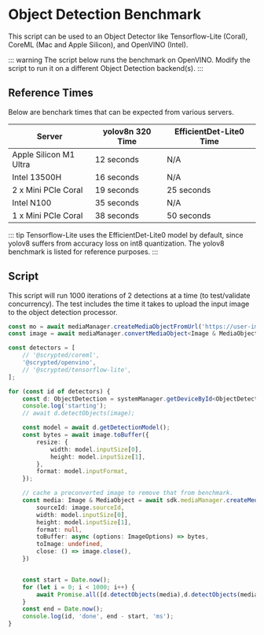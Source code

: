 # Object Detection Benchmark

This script can be used to an Object Detector like Tensorflow-Lite (Coral), CoreML (Mac and Apple Silicon), and OpenVINO (Intel).


::: warning
The script below runs the benchmark on OpenVINO. Modify the script to run it on a different Object Detection backend(s).
:::

## Reference Times

Below are benchark times that can be expected from various servers. 

|Server|yolov8n 320 Time|EfficientDet-Lite0 Time|
|-|-|-|
|Apple Silicon M1 Ultra|12 seconds|N/A|
|Intel 13500H|16 seconds|N/A|
|2 x Mini PCIe Coral|19 seconds|25 seconds|
|Intel N100|35 seconds|N/A|
|1 x Mini PCIe Coral|38 seconds|50 seconds|

::: tip
Tensorflow-Lite uses the EfficientDet-Lite0 model by default, since yolov8 suffers from accuracy loss on int8 quantization. The yolov8 benchmark is listed for reference purposes.
:::

## Script

This script will run 1000 iterations of 2 detections at a time (to test/validate concurrency). The test includes the time it takes to upload the input image to the object detection processor.

```ts
const mo = await mediaManager.createMediaObjectFromUrl('https://user-images.githubusercontent.com/73924/230690188-7a25983a-0630-44e9-9e2d-b4ac150f1524.jpg');
const image = await mediaManager.convertMediaObject<Image & MediaObject>(mo, 'x-scrypted/x-scrypted-image');

const detectors = [
    // '@scrypted/coreml',
    '@scrypted/openvino',
    // '@scrypted/tensorflow-lite',
];

for (const id of detectors) {
    const d: ObjectDetection = systemManager.getDeviceById<ObjectDetection>(id);
    console.log('starting');
    // await d.detectObjects(image);

    const model = await d.getDetectionModel();
    const bytes = await image.toBuffer({
        resize: {
            width: model.inputSize[0],
            height: model.inputSize[1],
        },
        format: model.inputFormat,
    });

    // cache a preconverted image to remove that from benchmark.
    const media: Image & MediaObject = await sdk.mediaManager.createMediaObject(bytes, 'x-scrypted/x-scrypted-image', {
        sourceId: image.sourceId,
        width: model.inputSize[0],
        height: model.inputSize[1],
        format: null,
        toBuffer: async (options: ImageOptions) => bytes,
        toImage: undefined,
        close: () => image.close(),
    })


    const start = Date.now();
    for (let i = 0; i < 1000; i++) {
        await Promise.all([d.detectObjects(media),d.detectObjects(media)]);
    }
    const end = Date.now();
    console.log(id, 'done', end - start, 'ms');
}
```
